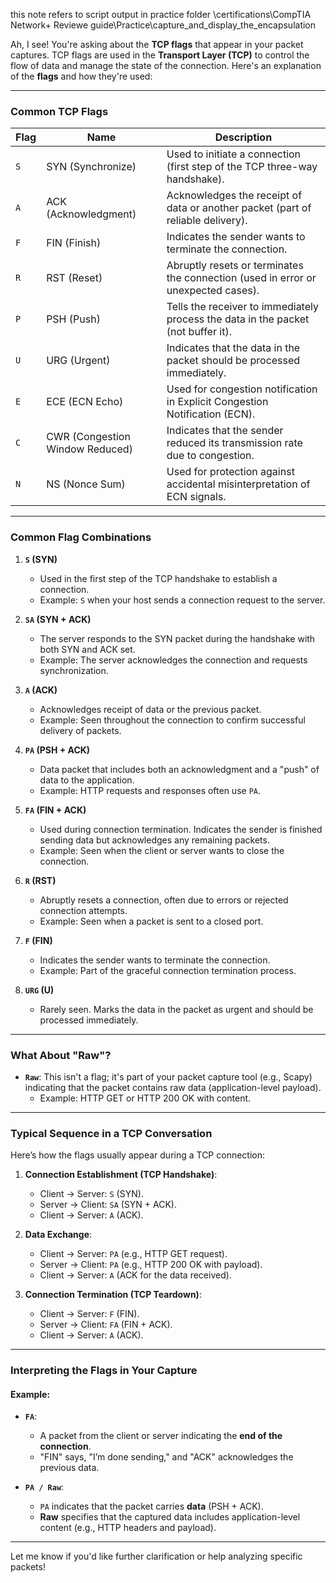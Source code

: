 this note refers to script output in practice folder
\certifications\CompTIA Network+ Reviewe guide\Practice\capture_and_display_the_encapsulation

Ah, I see! You're asking about the **TCP flags** that appear in your packet captures. TCP flags are used in the **Transport Layer (TCP)** to control the flow of data and manage the state of the connection. Here's an explanation of the **flags** and how they're used:

---

### **Common TCP Flags**

|**Flag**|**Name**|**Description**|
|---|---|---|
|`S`|SYN (Synchronize)|Used to initiate a connection (first step of the TCP three-way handshake).|
|`A`|ACK (Acknowledgment)|Acknowledges the receipt of data or another packet (part of reliable delivery).|
|`F`|FIN (Finish)|Indicates the sender wants to terminate the connection.|
|`R`|RST (Reset)|Abruptly resets or terminates the connection (used in error or unexpected cases).|
|`P`|PSH (Push)|Tells the receiver to immediately process the data in the packet (not buffer it).|
|`U`|URG (Urgent)|Indicates that the data in the packet should be processed immediately.|
|`E`|ECE (ECN Echo)|Used for congestion notification in Explicit Congestion Notification (ECN).|
|`C`|CWR (Congestion Window Reduced)|Indicates that the sender reduced its transmission rate due to congestion.|
|`N`|NS (Nonce Sum)|Used for protection against accidental misinterpretation of ECN signals.|

---

### **Common Flag Combinations**

1. **`S` (SYN)**
    
    - Used in the first step of the TCP handshake to establish a connection.
    - Example: `S` when your host sends a connection request to the server.
2. **`SA` (SYN + ACK)**
    
    - The server responds to the SYN packet during the handshake with both SYN and ACK set.
    - Example: The server acknowledges the connection and requests synchronization.
3. **`A` (ACK)**
    
    - Acknowledges receipt of data or the previous packet.
    - Example: Seen throughout the connection to confirm successful delivery of packets.
4. **`PA` (PSH + ACK)**
    
    - Data packet that includes both an acknowledgment and a "push" of data to the application.
    - Example: HTTP requests and responses often use `PA`.
5. **`FA` (FIN + ACK)**
    
    - Used during connection termination. Indicates the sender is finished sending data but acknowledges any remaining packets.
    - Example: Seen when the client or server wants to close the connection.
6. **`R` (RST)**
    
    - Abruptly resets a connection, often due to errors or rejected connection attempts.
    - Example: Seen when a packet is sent to a closed port.
7. **`F` (FIN)**
    
    - Indicates the sender wants to terminate the connection.
    - Example: Part of the graceful connection termination process.
8. **`URG` (U)**
    
    - Rarely seen. Marks the data in the packet as urgent and should be processed immediately.

---

### **What About "Raw"?**

- **`Raw`**: This isn't a flag; it's part of your packet capture tool (e.g., Scapy) indicating that the packet contains raw data (application-level payload).
    - Example: HTTP GET or HTTP 200 OK with content.

---

### **Typical Sequence in a TCP Conversation**

Here’s how the flags usually appear during a TCP connection:

1. **Connection Establishment (TCP Handshake)**:
    
    - Client → Server: `S` (SYN).
    - Server → Client: `SA` (SYN + ACK).
    - Client → Server: `A` (ACK).
2. **Data Exchange**:
    
    - Client → Server: `PA` (e.g., HTTP GET request).
    - Server → Client: `PA` (e.g., HTTP 200 OK with payload).
    - Client → Server: `A` (ACK for the data received).
3. **Connection Termination (TCP Teardown)**:
    
    - Client → Server: `F` (FIN).
    - Server → Client: `FA` (FIN + ACK).
    - Client → Server: `A` (ACK).

---

### **Interpreting the Flags in Your Capture**

#### Example:

- **`FA`**:
    
    - A packet from the client or server indicating the **end of the connection**.
    - "FIN" says, "I’m done sending," and "ACK" acknowledges the previous data.
- **`PA / Raw`**:
    
    - `PA` indicates that the packet carries **data** (PSH + ACK).
    - **Raw** specifies that the captured data includes application-level content (e.g., HTTP headers and payload).

---

Let me know if you'd like further clarification or help analyzing specific packets!